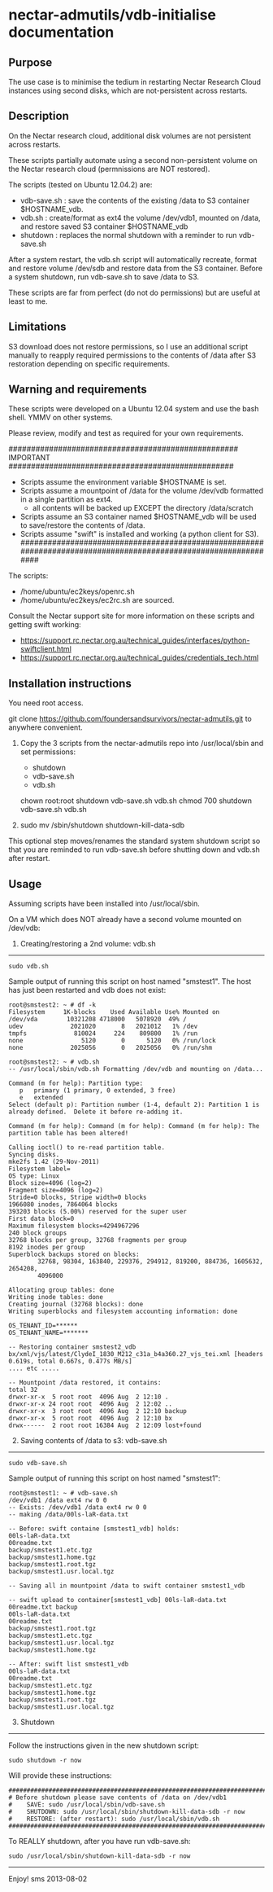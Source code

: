 nectar-admutils/vdb-initialise documentation
============================================

Purpose
-------

The use case is to minimise the tedium in restarting Nectar Research Cloud instances using second disks, which are not-persistent across restarts.

Description
-----------

On the Nectar research cloud, additional disk volumes are not persistent across restarts. 

These scripts partially automate using a second non-persistent volume on the Nectar research cloud (permnissions are NOT restored).

The scripts (tested on Ubuntu 12.04.2) are:
 * vdb-save.sh : save the contents of the existing /data to S3 container $HOSTNAME_vdb.
 * vdb.sh      : create/format as ext4 the volume /dev/vdb1, mounted on /data, and restore saved S3 container $HOSTNAME_vdb
 * shutdown    : replaces the normal shutdown with a reminder to run vdb-save.sh

After a system restart, the vdb.sh script will automatically recreate, format and restore volume /dev/sdb and restore data from the S3 container. Before a system shutdown, run vdb-save.sh to save /data to S3. 

These scripts are far from perfect (do not do permissions) but are useful at least to me.

Limitations
-----------

S3 download does not restore permissions, so I use an additional script manually to reapply 
required permissions to the contents of /data after S3 restoration depending on specific requirements.


Warning and requirements
------------------------

These scripts were developed on a Ubuntu 12.04 system and use the bash shell. YMMV on other systems. 

Please review, modify and test as required for your own requirements.

################################################### IMPORTANT ##################################################
 * Scripts assume the environment variable $HOSTNAME is set.
 * Scripts assume a mountpoint of /data for the volume /dev/vdb formatted in a single partition as ext4.
   * all contents will be backed up EXCEPT the directory /data/scratch
 * Scripts assume an S3 container named $HOSTNAME_vdb will be used to save/restore the contents of /data.
 * Scripts assume "swift" is installed and working (a python client for S3).
################################################################################################################

The scripts:
  * /home/ubuntu/ec2keys/openrc.sh 
  * /home/ubuntu/ec2keys/ec2rc.sh
are sourced. 

Consult the Nectar support site for more information on these scripts and getting swift working:
 * https://support.rc.nectar.org.au/technical_guides/interfaces/python-swiftclient.html
 * https://support.rc.nectar.org.au/technical_guides/credentials_tech.html

Installation instructions
-------------------------

You need root access.

git clone https://github.com/foundersandsurvivors/nectar-admutils.git
to anywhere convenient.

1. Copy the 3 scripts from the nectar-admutils repo into /usr/local/sbin and set permissions: 
   * shutdown 
   * vdb-save.sh 
   * vdb.sh 

   chown root:root shutdown vdb-save.sh vdb.sh
   chmod 700 shutdown vdb-save.sh vdb.sh

2. sudo mv /sbin/shutdown shutdown-kill-data-sdb

This optional step moves/renames the standard system shutdown script so that you are reminded to run vdb-save.sh before shutting down and vdb.sh after restart.

Usage
-----

Assuming scripts have been installed into /usr/local/sbin.

On a VM which does NOT already have a second volume mounted on /dev/vdb:

1. Creating/restoring a 2nd volume: vdb.sh
------------------------------------------

    sudo vdb.sh

Sample output of running this script on host named "smstest1". The host has just been restarted and vdb does not exist:

    root@smstest2: ~ # df -k
    Filesystem     1K-blocks    Used Available Use% Mounted on
    /dev/vda        10321208 4718000   5078920  49% /
    udev             2021020       8   2021012   1% /dev
    tmpfs             810024     224    809800   1% /run
    none                5120       0      5120   0% /run/lock
    none             2025056       0   2025056   0% /run/shm

    root@smstest2: ~ # vdb.sh
    -- /usr/local/sbin/vdb.sh Formatting /dev/vdb and mounting on /data...

    Command (m for help): Partition type:
       p   primary (1 primary, 0 extended, 3 free)
       e   extended
    Select (default p): Partition number (1-4, default 2): Partition 1 is already defined.  Delete it before re-adding it.

    Command (m for help): Command (m for help): Command (m for help): The partition table has been altered!

    Calling ioctl() to re-read partition table.
    Syncing disks.
    mke2fs 1.42 (29-Nov-2011)
    Filesystem label=
    OS type: Linux
    Block size=4096 (log=2)
    Fragment size=4096 (log=2)
    Stride=0 blocks, Stripe width=0 blocks
    1966080 inodes, 7864064 blocks
    393203 blocks (5.00%) reserved for the super user
    First data block=0
    Maximum filesystem blocks=4294967296
    240 block groups
    32768 blocks per group, 32768 fragments per group
    8192 inodes per group
    Superblock backups stored on blocks:
            32768, 98304, 163840, 229376, 294912, 819200, 884736, 1605632, 2654208,
            4096000

    Allocating group tables: done
    Writing inode tables: done
    Creating journal (32768 blocks): done
    Writing superblocks and filesystem accounting information: done

    OS_TENANT_ID=******
    OS_TENANT_NAME=*******

    -- Restoring container smstest2_vdb
    bx/xml/vjs/latest/ClydeI_1830_M212_c31a_b4a360.27_vjs_tei.xml [headers 0.619s, total 0.667s, 0.477s MB/s]
    .... etc .....

    -- Mountpoint /data restored, it contains:
    total 32
    drwxr-xr-x  5 root root  4096 Aug  2 12:10 .
    drwxr-xr-x 24 root root  4096 Aug  2 12:02 ..
    drwxr-xr-x  3 root root  4096 Aug  2 12:10 backup
    drwxr-xr-x  5 root root  4096 Aug  2 12:10 bx
    drwx------  2 root root 16384 Aug  2 12:09 lost+found


2. Saving contents of /data to s3: vdb-save.sh
----------------------------------------------

    sudo vdb-save.sh

Sample output of running this script on host named "smstest1":

    root@smstest1: ~ # vdb-save.sh
    /dev/vdb1 /data ext4 rw 0 0
    -- Exists: /dev/vdb1 /data ext4 rw 0 0
    -- making /data/00ls-laR-data.txt

    -- Before: swift containe [smstest1_vdb] holds:
    00ls-laR-data.txt
    00readme.txt
    backup/smstest1.etc.tgz
    backup/smstest1.home.tgz
    backup/smstest1.root.tgz
    backup/smstest1.usr.local.tgz

    -- Saving all in mountpoint /data to swift container smstest1_vdb

    -- swift upload to container[smstest1_vdb] 00ls-laR-data.txt 00readme.txt backup
    00ls-laR-data.txt
    00readme.txt
    backup/smstest1.root.tgz
    backup/smstest1.etc.tgz
    backup/smstest1.usr.local.tgz
    backup/smstest1.home.tgz

    -- After: swift list smstest1_vdb
    00ls-laR-data.txt
    00readme.txt
    backup/smstest1.etc.tgz
    backup/smstest1.home.tgz
    backup/smstest1.root.tgz
    backup/smstest1.usr.local.tgz


3. Shutdown
-----------

Follow the instructions given in the new shutdown script:

    sudo shutdown -r now

Will provide these instructions:

    ######################################################################################
    # Before shutdown please save contents of /data on /dev/vdb1
    #    SAVE: sudo /usr/local/sbin/vdb-save.sh
    #    SHUTDOWN: sudo /usr/local/sbin/shutdown-kill-data-sdb -r now
    #    RESTORE: (after restart): sudo /usr/local/sbin/vdb.sh
    ######################################################################################

To REALLY shutdown, after you have run vdb-save.sh:

    sudo /usr/local/sbin/shutdown-kill-data-sdb -r now

--- 
Enjoy!
sms 2013-08-02
